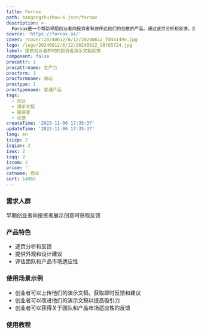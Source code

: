 ```yaml
---
title: Fornax
path: bangongzhushou-6.json/fornax
description: >-
  Fornax是一个帮助早期创业者向投资者有效传达他们的创意的产品。通过逐页分析和反馈，提供演示文稿的外观、团队和产品市场适应性的建议。用户只需上传他们的演示文稿，即可获得定制的、可操作的建议，以提高演示文稿的质量。无需注册即可免费试用。
source: 'https://fornax.ai/'
cover: /cover/20240612/6/12/20240612_fd44149e.jpg
logo: /logo/20240612/6/12/20240612_98f65724.jpg
label: 提供创业者即时的投资者演示文稿反馈
component: false
procattr: 1
procattrname: 生产力
procform: 1
procformname: 网站
proctype: 1
proctypename: 普通产品
tags:
  - 创业
  - 演示文稿
  - 投资者
  - 反馈
createTime: '2023-11-06 17:35:37'
updateTime: '2023-11-06 17:35:37'
lang: en
isicp: 2
isqian: 2
iswx: 2
isqq: 2
iscom: 2
price: ''
catname: 商业
sort: 14965
---
```




### 需求人群
早期创业者向投资者展示创意时获取反馈

### 产品特色
- 逐页分析和反馈
- 提供外观和设计建议
- 评估团队和产品市场适应性

### 使用场景示例
- 创业者可以上传他们的演示文稿，获取即时反馈和建议
- 创业者可以改进他们的演示文稿以提高吸引力
- 创业者可以获得关于团队和产品市场适应性的反馈

### 使用教程


  
